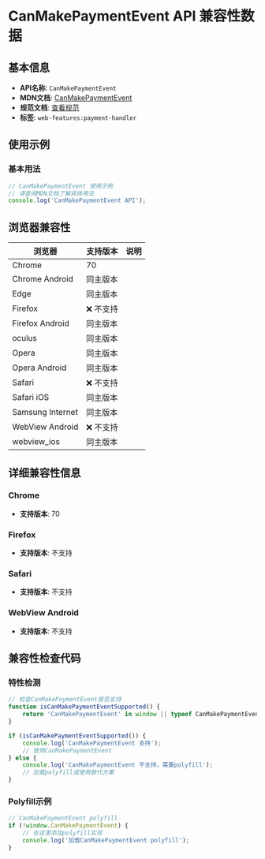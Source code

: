 # CanMakePaymentEvent API 兼容性数据

## 基本信息

- **API名称**: `CanMakePaymentEvent`
- **MDN文档**: [CanMakePaymentEvent](https://developer.mozilla.org/docs/Web/API/CanMakePaymentEvent)
- **规范文档**: [查看规范](https://w3c.github.io/payment-handler/#the-canmakepaymentevent)
- **标签**: `web-features:payment-handler`

## 使用示例

### 基本用法

```javascript
// CanMakePaymentEvent 使用示例
// 请查阅MDN文档了解具体用法
console.log('CanMakePaymentEvent API');
```

## 浏览器兼容性

| 浏览器 | 支持版本 | 说明 |
|--------|----------|------|
| Chrome | 70 |  |
| Chrome Android | 同主版本 |  |
| Edge | 同主版本 |  |
| Firefox | ❌ 不支持 |  |
| Firefox Android | 同主版本 |  |
| oculus | 同主版本 |  |
| Opera | 同主版本 |  |
| Opera Android | 同主版本 |  |
| Safari | ❌ 不支持 |  |
| Safari iOS | 同主版本 |  |
| Samsung Internet | 同主版本 |  |
| WebView Android | ❌ 不支持 |  |
| webview_ios | 同主版本 |  |

## 详细兼容性信息

### Chrome

- **支持版本**: 70

### Firefox

- **支持版本**: 不支持

### Safari

- **支持版本**: 不支持

### WebView Android

- **支持版本**: 不支持

## 兼容性检查代码

### 特性检测

```javascript
// 检查CanMakePaymentEvent是否支持
function isCanMakePaymentEventSupported() {
    return 'CanMakePaymentEvent' in window || typeof CanMakePaymentEvent !== 'undefined';
}

if (isCanMakePaymentEventSupported()) {
    console.log('CanMakePaymentEvent 支持');
    // 使用CanMakePaymentEvent
} else {
    console.log('CanMakePaymentEvent 不支持，需要polyfill');
    // 加载polyfill或使用替代方案
}
```

### Polyfill示例

```javascript
// CanMakePaymentEvent polyfill
if (!window.CanMakePaymentEvent) {
    // 在这里添加polyfill实现
    console.log('加载CanMakePaymentEvent polyfill');
}
```

